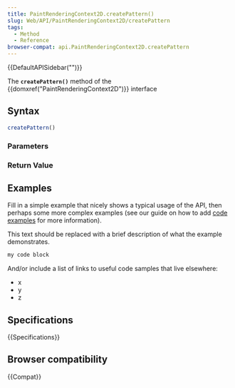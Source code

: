 ```yaml
---
title: PaintRenderingContext2D.createPattern()
slug: Web/API/PaintRenderingContext2D/createPattern
tags:
  - Method
  - Reference
browser-compat: api.PaintRenderingContext2D.createPattern
---
```

{{DefaultAPISidebar("")}}

The **`createPattern()`** method of the {{domxref("PaintRenderingContext2D")}} interface 

## Syntax

```js
createPattern()
```

### Parameters



### Return Value



## Examples

Fill in a simple example that nicely shows a typical usage of the API, then perhaps some more complex examples (see our guide on how to add [code examples](/en-US/docs/MDN/Contribute/Structures/Code_examples) for more information).

This text should be replaced with a brief description of what the example demonstrates.

```js
my code block
```

And/or include a list of links to useful code samples that live elsewhere:

*   x
*   y
*   z

## Specifications

{{Specifications}}

## Browser compatibility

{{Compat}}

